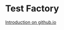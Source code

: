 # Test Factory

[Introduction on github.io](https://zhouchuanrui.github.io/2017/03/28/note_asic/run_test_demo/)


